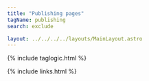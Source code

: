 ```yaml
---
title: "Publishing pages"
tagName: publishing
search: exclude

layout: ../../../../layouts/MainLayout.astro
---
```


{% include taglogic.html %}

{% include links.html %}
